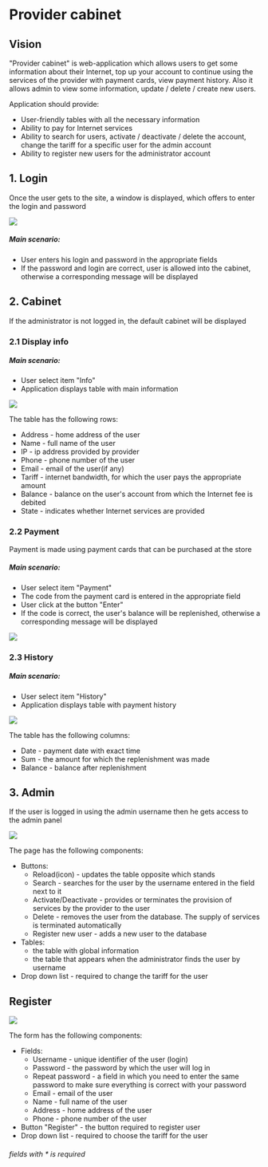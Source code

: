 # Provider cabinet
## Vision

"Provider cabinet" is web-application which allows users to get some information about their Internet,
top up your account to continue using the services of the provider with payment cards, view payment history.
Also it allows admin to view some information, update / delete / create new users.

Application should provide:
+ User-friendly tables with all the necessary information
+ Ability to pay for Internet services
+ Ability to search for users, activate / deactivate / delete the account, change the tariff for a specific user 
for the admin account
+ Ability to register new users for the administrator account

## 1. Login
Once the user gets to the site, a window is displayed, which offers to enter the login and password

![](static/img/login.jpg)

##### Main scenario:
+ User enters his login and password in the appropriate fields
+ If the password and login are correct, user is allowed into the cabinet, otherwise a corresponding 
message will be displayed

## 2. Cabinet
If the administrator is not logged in, the default cabinet will be displayed

### 2.1 Display info

##### Main scenario:
+ User select item "Info"
+ Application displays table with main information

![](static/img/info.jpg)

The table has the following rows:
+ Address - home address of the user
+ Name - full name of the user
+ IP - ip address provided by provider
+ Phone - phone number of the user
+ Email - email of the user(if any)
+ Tariff - internet bandwidth, for which the user pays the appropriate amount
+ Balance - balance on the user's account from which the Internet fee is debited
+ State - indicates whether Internet services are provided

### 2.2 Payment
Payment is made using payment cards that can be purchased at the store

##### Main scenario:
+ User select item "Payment"
+ The code from the payment card is entered in the appropriate field
+ User click at the button "Enter"
+ If the code is correct, the user's balance will be replenished, otherwise a corresponding message will be displayed

![](static/img/payment.jpg)

### 2.3 History

##### Main scenario:
+ User select item "History"
+ Application displays table with payment history

![](static/img/history.jpg)

The table has the following columns:
+ Date - payment date with exact time
+ Sum - the amount for which the replenishment was made
+ Balance - balance after replenishment

## 3. Admin
If the user is logged in using the admin username then he gets access to the admin panel

![](static/img/admin.jpg)

The page has the following components:
* Buttons:
    + Reload(icon) - updates the table opposite which stands
    + Search - searches for the user by the username entered in the field next to it
    + Activate/Deactivate - provides or terminates the provision of services by the provider to the user
    + Delete - removes the user from the database. The supply of services is terminated automatically
    + Register new user - adds a new user to the database
* Tables:
    + the table with global information
    + the table that appears when the administrator finds the user by username
* Drop down list - required to change the tariff for the user

## Register

![](static/img/register.jpg)

The form has the following components:
* Fields:
    + Username - unique identifier of the user (login)
    + Password - the password by which the user will log in
    + Repeat password - a field in which you need to enter the same password to make sure everything is correct 
    with your password
    + Email - email of the user
    + Name - full name of the user
    + Address - home address of the user
    + Phone - phone number of the user
* Button "Register" - the button required to register user
* Drop down list - required to choose the tariff for the user
###### fields with * is required
